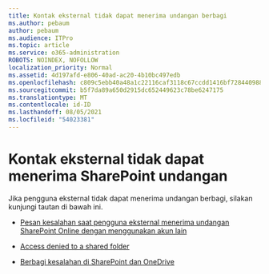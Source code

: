 ```yaml
---
title: Kontak eksternal tidak dapat menerima undangan berbagi
ms.author: pebaum
author: pebaum
ms.audience: ITPro
ms.topic: article
ms.service: o365-administration
ROBOTS: NOINDEX, NOFOLLOW
localization_priority: Normal
ms.assetid: 4d197afd-e806-40ad-ac20-4b10bc497edb
ms.openlocfilehash: c809c5ebb40a48a1c22116caf3118c67ccdd1416bf7284409886ed0c96250410
ms.sourcegitcommit: b5f7da89a650d2915dc652449623c78be6247175
ms.translationtype: MT
ms.contentlocale: id-ID
ms.lasthandoff: 08/05/2021
ms.locfileid: "54023381"
---
```

# <a name="external-contact-is-unable-to-accept-a-sharepoint-invitation"></a>Kontak eksternal tidak dapat menerima SharePoint undangan

Jika pengguna eksternal tidak dapat menerima undangan berbagi, silakan kunjungi tautan di bawah ini.

- [Pesan kesalahan saat pengguna eksternal menerima undangan SharePoint Online dengan menggunakan akun lain](https://docs.microsoft.com/sharepoint/support/sharing-and-permissions/error-when-external-user-accepts-an-invitation-by-using-another-account)

- [Access denied to a shared folder](https://docs.microsoft.com/sharepoint/support/sharing-and-permissions/cannot-access-shared-folder)

- [Berbagi kesalahan di SharePoint dan OneDrive](https://docs.microsoft.com/sharepoint/sharepoint-onedrive-error-message)

